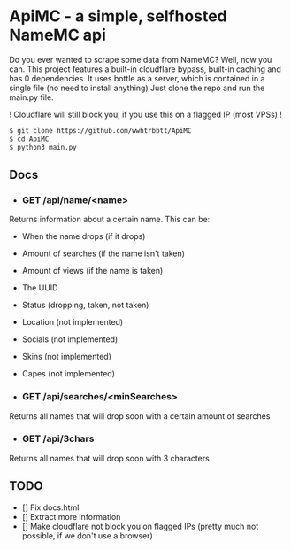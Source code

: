 # ApiMC - a simple, selfhosted NameMC api

Do you ever wanted to scrape some data from NameMC? Well, now you can.
This project features a built-in cloudflare bypass, built-in caching and has 0 dependencies. It uses bottle as a server, which is contained in a single file (no need to install anything)
Just clone the repo and run the main.py file.

! Cloudflare will still block you, if you use this on a flagged IP (most VPSs) !

```bash
$ git clone https://github.com/wwhtrbbtt/ApiMC
$ cd ApiMC
$ python3 main.py
```

## Docs

- ### GET /api/name/\<name>

Returns information about a certain name.
This can be:

- When the name drops (if it drops)
- Amount of searches (if the name isn't taken)
- Amount of views (if the name is taken)
- The UUID
- Status (dropping, taken, not taken)

- Location (not implemented)
- Socials (not implemented)
- Skins (not implemented)
- Capes (not implemented)

- ### GET /api/searches/\<minSearches>

Returns all names that will drop soon with a certain amount of searches

- ### GET /api/3chars

Returns all names that will drop soon with 3 characters

## TODO

- [] Fix docs.html
- [] Extract more information
- [] Make cloudflare not block you on flagged IPs (pretty much not possible, if we don't use a browser)
